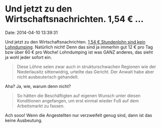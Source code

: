 Und jetzt zu den Wirtschaftsnachrichten. 1,54 € \...
====================================================

Date: 2014-04-10 13:39:31

Und jetzt zu den Wirtschaftsnachrichten. [1,54 € Stundenlohn sind kein
Lohndumping](http://www.faz.net/-gqg-7o8sh). Natürlich nicht! Denn das
sind ja immerhin gut 12 € pro Tag bzw über 60 € pro Woche! Lohndumping
ist was GANZ anderes, das sieht ja wohl jeder sofort ein.

> Diese Löhne seien zwar auch in strukturschwachen Regionen wie der
> Niederlausitz sittenwidrig, urteilte das Gericht. Der Anwalt habe aber
> nicht ausbeuterisch gehandelt.

Aha? Ja, wie, warum denn nicht?

> So hätten die Beschäftigten auf eigenen Wunsch unter diesen
> Konditionen angefangen, um erst einmal wieder Fuß auf dem Arbeitsmarkt
> zu fassen.

Ach sooo! Wenn die Angestellten nur verzweifelt genug sind, dann ist das
keine Ausbeutung.
